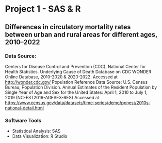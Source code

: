 # Project 1 - SAS & R

## Differences in circulatory mortality rates between urban and rural areas for different ages, 2010–2022

### Data Source:
Centers for Disease Control and Prevention (CDC), National Center for Health Statistics. Underlying Cause of Death Database on CDC WONDER Online Database, 2010-2020 & 2020-2022. Accessed at http://wonder.cdc.gov/
Population Reference Data Source: U.S. Census Bureau, Population Division. Annual Estimates of the Resident Population by Single Year of Age and Sex for the United States: April 1, 2010 to July 1, 2019 (NC-EST2019-AGESEX-RES) Accessed at https://www.census.gov/data/datasets/time-series/demo/popest/2010s-national-detail.html

### Software Tools
- Statistical Analysis: SAS
- Data Visualization: R Studio

###
